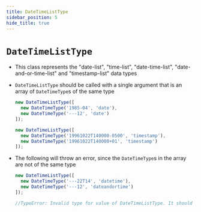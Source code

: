 ```yaml
---
title: DateTimeListType
sidebar_position: 5
hide_title: true
---
```


# ```DateTimeListType```

* This class represents the "date-list", "time-list", "date-time-list", "date-and-or-time-list" and "timestamp-list" data types

* ```DateTimeListType``` should be called with a single argument that is an array of ```DateTimeType```s of the same type

  ```js
  new DateTimeListType([
    new DateTimeType('1985-04', 'date'),
    new DateTimeType('---12', 'date')
  ]);

  new DateTimeListType([
    new DateTimeType('19961022T140000-0500', 'timestamp'),
    new DateTimeType('19961022T140000+01', 'timestamp')
  ]);
  ```

* The following will throw an error, since the ```DateTimeType```s in the array are not of the same type

  ```js
  new DateTimeListType([
    new DateTimeType('---22T14', 'datetime'),
    new DateTimeType('---12', 'dateandortime')
  ]);

  //TypeError: Invalid type for value of DateTimeListType. It should be an array of DateTimeTypes of the same type
  ```



